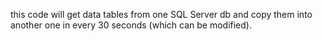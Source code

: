 this code will get data tables from one SQL Server db and copy them into another one
in every 30 seconds (which can be modified). 